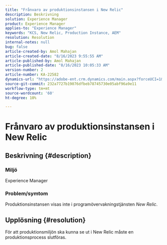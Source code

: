 ```yaml
---
title: "Frånvaro av produktionsinstansen i New Relic"
description: Beskrivning
solution: Experience Manager
product: Experience Manager
applies-to: "Experience Manager"
keywords: "KCS, New Relic, Production Instance, AEM"
resolution: Resolution
internal-notes: null
bug: false
article-created-by: Amol Mahajan
article-created-date: "8/16/2023 9:55:55 AM"
article-published-by: Amol Mahajan
article-published-date: "8/16/2023 10:05:33 AM"
version-number: 2
article-number: KA-22582
dynamics-url: "https://adobe-ent.crm.dynamics.com/main.aspx?forceUCI=1&pagetype=entityrecord&etn=knowledgearticle&id=73509313-1b3c-ee11-bdf4-6045bd006079"
source-git-commit: 232a7727b19076dfbeb78745730e05abf96a9e11
workflow-type: tm+mt
source-wordcount: '60'
ht-degree: 10%

---
```


# Frånvaro av produktionsinstansen i New Relic

## Beskrivning {#description}


### <b>Miljö</b>

Experience Manager



### <b>Problem/symtom</b>

Produktionsinstansen visas inte i programövervakningstjänsten *New Relic*.


## Upplösning {#resolution}


För att produktionsmiljön ska kunna se ut i New Relic måste en produktionsprocess slutföras.
